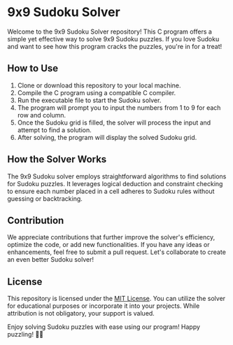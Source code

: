 # 9x9 Sudoku Solver

Welcome to the 9x9 Sudoku Solver repository! This C program offers a simple yet effective way to solve 9x9 Sudoku puzzles. If you love Sudoku and want to see how this program cracks the puzzles, you're in for a treat!

## How to Use

1. Clone or download this repository to your local machine.
2. Compile the C program using a compatible C compiler.
3. Run the executable file to start the Sudoku solver.
4. The program will prompt you to input the numbers from 1 to 9 for each row and column.
5. Once the Sudoku grid is filled, the solver will process the input and attempt to find a solution.
6. After solving, the program will display the solved Sudoku grid.

## How the Solver Works

The 9x9 Sudoku solver employs straightforward algorithms to find solutions for Sudoku puzzles. It leverages logical deduction and constraint checking to ensure each number placed in a cell adheres to Sudoku rules without guessing or backtracking.

## Contribution

We appreciate contributions that further improve the solver's efficiency, optimize the code, or add new functionalities. If you have any ideas or enhancements, feel free to submit a pull request. Let's collaborate to create an even better Sudoku solver!

## License

This repository is licensed under the [MIT License](LICENSE). You can utilize the solver for educational purposes or incorporate it into your projects. While attribution is not obligatory, your support is valued.

Enjoy solving Sudoku puzzles with ease using our program! Happy puzzling! 🧩🎉
